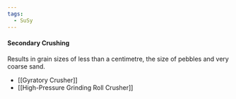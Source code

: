```yaml
---
tags:
  - SuSy
---
```

#### Secondary Crushing
Results in grain sizes of less than a centimetre, the size of pebbles and very coarse sand.
- [[Gyratory Crusher]]
- [[High-Pressure Grinding Roll Crusher]]